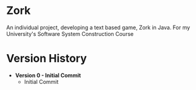 # Zork
An individual project, developing a text based game, Zork in Java. For my University's Software System Construction Course

# Version History

* __Version 0 - Initial Commit__
    * Initial Commit